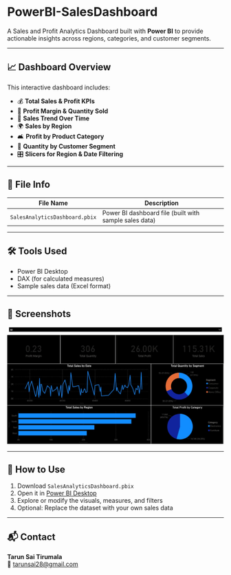 # PowerBI-SalesDashboard

A Sales and Profit Analytics Dashboard built with **Power BI** to provide actionable insights across regions, categories, and customer segments.

---

## 📈 Dashboard Overview

This interactive dashboard includes:

- 💰 **Total Sales & Profit KPIs**
- 🧮 **Profit Margin & Quantity Sold**
- 📅 **Sales Trend Over Time**
- 🌍 **Sales by Region**
- 🛋️ **Profit by Product Category**
- 👥 **Quantity by Customer Segment**
- 🎛️ **Slicers for Region & Date Filtering**

---

## 📎 File Info

| File Name                      | Description                                |
|-------------------------------|--------------------------------------------|
| `SalesAnalyticsDashboard.pbix` | Power BI dashboard file (built with sample sales data) |

---

## 🛠️ Tools Used

- Power BI Desktop  
- DAX (for calculated measures)  
- Sample sales data (Excel format)

---

## 📸 Screenshots

![Dashboard Overview](images/PowerBI-SalesDashboard-Overview.jpg)


---

## 🚀 How to Use

1. Download `SalesAnalyticsDashboard.pbix`
2. Open it in [Power BI Desktop](https://powerbi.microsoft.com/desktop/)
3. Explore or modify the visuals, measures, and filters
4. Optional: Replace the dataset with your own sales data

---

## 📬 Contact

**Tarun Sai Tirumala**  
📧 tarunsai28@gmail.com 
